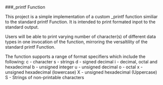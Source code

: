 ###_printf Function

This project is a simple implementation of a custom _printf function similiar to the standard printf Function. It is intended to print formated inpot to the standard output.

Users will be able to print varying number of character(s) of different data types in one invocation of the function, mirroring the versaltility of the standard printf Function.

The function supports a range of format specifiers which include the following:
c - character
s - strings
d - signed decimal
i - decimal, octal and hexadecimal
b - unsigned integer
u - unsigned decimal
o - octal
x - unsigned hexadecimal (lowercase)
X - unsigned hexadecimal (Uppercase)
S - Strings of non-printable characters

